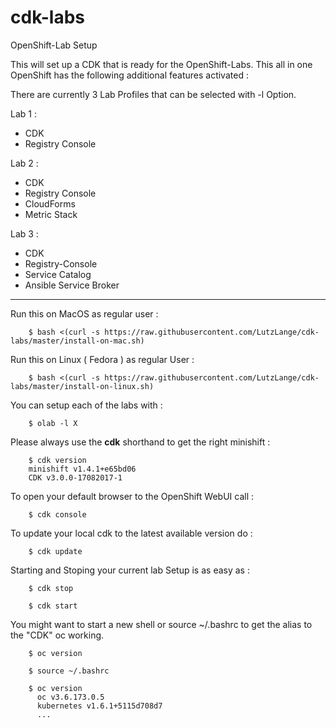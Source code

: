 # cdk-labs
OpenShift-Lab Setup

This will set up a CDK that is ready for the OpenShift-Labs.
This all in one OpenShift has the following additional features activated :

There are currently 3 Lab Profiles that can be selected with -l Option.

Lab 1 :

* CDK 
* Registry Console

Lab 2 : 

* CDK 
* Registry Console
* CloudForms
* Metric Stack

Lab 3 : 

* CDK 
* Registry-Console
* Service Catalog
* Ansible Service Broker

------------------------------------------------------------------

Run this on MacOS as regular user :

        $ bash <(curl -s https://raw.githubusercontent.com/LutzLange/cdk-labs/master/install-on-mac.sh)

Run this on Linux ( Fedora ) as regular User :

        $ bash <(curl -s https://raw.githubusercontent.com/LutzLange/cdk-labs/master/install-on-linux.sh)


You can setup each of the labs with :

        $ olab -l X

Please always use the **cdk** shorthand to get the right minishift :

        $ cdk version
        minishift v1.4.1+e65bd06
        CDK v3.0.0-17082017-1

To open your default browser to the OpenShift WebUI call :

        $ cdk console

To update your local cdk to the latest available version do :

        $ cdk update

Starting and Stoping your current lab Setup is as easy as :

        $ cdk stop

        $ cdk start

You might want to start a new shell or source ~/.bashrc to get the alias to the "CDK" oc working.

        $ oc version
    
        $ source ~/.bashrc

        $ oc version
          oc v3.6.173.0.5
          kubernetes v1.6.1+5115d708d7
          ...


